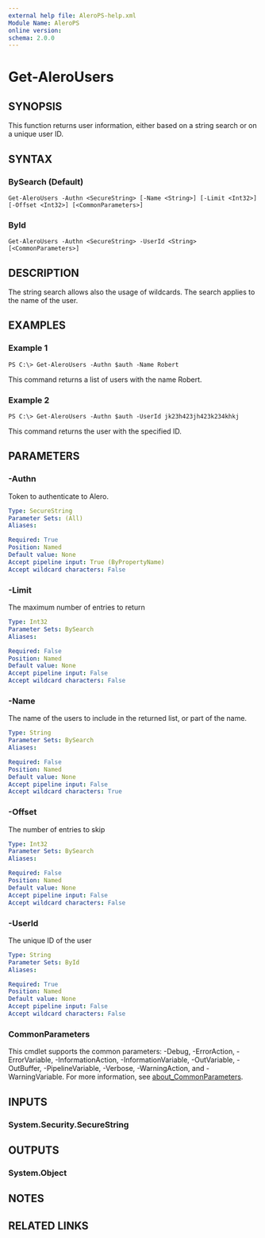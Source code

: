 ```yaml
---
external help file: AleroPS-help.xml
Module Name: AleroPS
online version:
schema: 2.0.0
---
```


# Get-AleroUsers

## SYNOPSIS
This function returns user information, either based on a string search or on a unique user ID.

## SYNTAX

### BySearch (Default)
```
Get-AleroUsers -Authn <SecureString> [-Name <String>] [-Limit <Int32>] [-Offset <Int32>] [<CommonParameters>]
```

### ById
```
Get-AleroUsers -Authn <SecureString> -UserId <String> [<CommonParameters>]
```

## DESCRIPTION
The string search allows also the usage of wildcards.
The search applies to the name of the user.

## EXAMPLES

### Example 1
```
PS C:\> Get-AleroUsers -Authn $auth -Name Robert
```

This command returns a list of users with the name Robert.

### Example 2
```
PS C:\> Get-AleroUsers -Authn $auth -UserId jk23h423jh423k234khkj
```

This command returns the user with the specified ID.

## PARAMETERS

### -Authn
Token to authenticate to Alero.

```yaml
Type: SecureString
Parameter Sets: (All)
Aliases:

Required: True
Position: Named
Default value: None
Accept pipeline input: True (ByPropertyName)
Accept wildcard characters: False
```

### -Limit
The maximum number of entries to return

```yaml
Type: Int32
Parameter Sets: BySearch
Aliases:

Required: False
Position: Named
Default value: None
Accept pipeline input: False
Accept wildcard characters: False
```

### -Name
The name of the users to include in the returned list, or part of the name.

```yaml
Type: String
Parameter Sets: BySearch
Aliases:

Required: False
Position: Named
Default value: None
Accept pipeline input: False
Accept wildcard characters: True
```

### -Offset
The number of entries to skip

```yaml
Type: Int32
Parameter Sets: BySearch
Aliases:

Required: False
Position: Named
Default value: None
Accept pipeline input: False
Accept wildcard characters: False
```

### -UserId
The unique ID of the user

```yaml
Type: String
Parameter Sets: ById
Aliases:

Required: True
Position: Named
Default value: None
Accept pipeline input: False
Accept wildcard characters: False
```

### CommonParameters
This cmdlet supports the common parameters: -Debug, -ErrorAction, -ErrorVariable, -InformationAction, -InformationVariable, -OutVariable, -OutBuffer, -PipelineVariable, -Verbose, -WarningAction, and -WarningVariable. For more information, see [about_CommonParameters](http://go.microsoft.com/fwlink/?LinkID=113216).

## INPUTS

### System.Security.SecureString
## OUTPUTS

### System.Object
## NOTES

## RELATED LINKS
